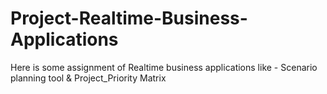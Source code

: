 # Project-Realtime-Business-Applications
Here is some assignment of Realtime business applications like - Scenario planning tool &amp; Project_Priority Matrix
